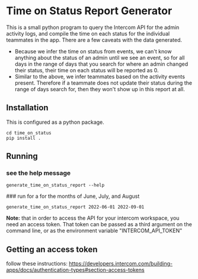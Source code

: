 # Time on Status Report Generator

This is a small python program to query the Intercom API for the admin activity logs, and compile the time on each status for the individual teammates in the app.
There are a few caveats with the data generated.
 - Because we infer the time on status from events, we can't know anything about the status of an admin until we see an event, so for all days in the range of days that you search for where an admin changed their status, their time on each status will be reported as 0.
 - Similar to the above, we infer teammates based on the activity events present. Therefore if a teammate does not update their status during the range of days search for, then they won't show up in this report at all.

 ## Installation
 This is configured as a python package.
 ```
 cd time_on_status
 pip install .
 ```

 ## Running

 ### see the help message
 ```
 generate_time_on_status_report --help
 ```

 ### run for a for the months of June, July, and August
 ```
 generate_time_on_status_report 2022-06-01 2022-09-01
 ```
 **Note:** that in order to access the API for your intercom workspace, you need an access token. That token can be passed as a third argument on the command line, or as the environment variable "INTERCOM_API_TOKEN"

 ## Getting an access token
 follow these instructions: https://developers.intercom.com/building-apps/docs/authentication-types#section-access-tokens
